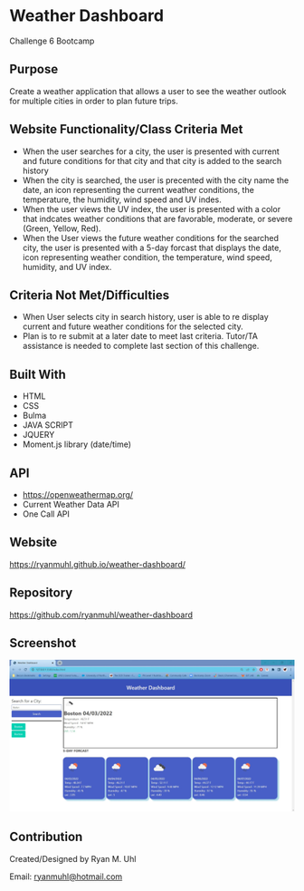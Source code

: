 # Weather Dashboard 
Challenge 6 Bootcamp

## Purpose
Create a weather application that allows a user to see the weather outlook for multiple cities in order to plan future trips.

## Website Functionality/Class Criteria Met
* When the user searches for a city, the user is presented with current and future conditions for that city and that city is added to the search history
* When the city is searched, the user is precented with the city name the date, an icon representing the current weather conditions, the temperature, the humidity, wind speed and UV indes.
* When the user views the UV index,  the user is presented with a color that indcates weather conditions that are favorable, moderate, or severe (Green, Yellow, Red).
* When the User views the future weather conditions for the searched city,  the user is presented with a 5-day forcast that displays the date, icon representing weather condition, the temperature, wind speed, humidity, and UV index.




## Criteria Not Met/Difficulties
* When User selects city in search history,  user is able to re display current and future weather conditions for the selected city.
* Plan is to re submit at a later date to meet last criteria.  Tutor/TA assistance is needed to complete last section of this challenge.

## Built With
* HTML
* CSS
* Bulma
* JAVA SCRIPT
* JQUERY
* Moment.js library (date/time)

## API
* https://openweathermap.org/
* Current Weather Data API
* One Call API

## Website
https://ryanmuhl.github.io/weather-dashboard/

## Repository
https://github.com/ryanmuhl/weather-dashboard

## Screenshot
![Challenge Screenshot](https://github.com/ryanmuhl/weather-dashboard/blob/main/assets/images/weather.png.jpg)

## Contribution
Created/Designed by Ryan M. Uhl

Email: ryanmuhl@hotmail.com